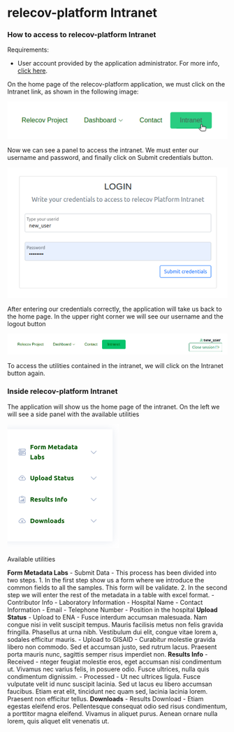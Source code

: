 # relecov-platform Intranet

### How to access to relecov-platform Intranet

Requirements:

- User account provided by the application administrator. For more info, [click here](/documentation/createUserAccount).


On the home page of the relecov-platform application, we must click on the Intranet link, as shown in the following image:

![relecov-platform navbar](img/relecov_platform_navbar.png)

Now we can see a panel to access the intranet.
We must enter our username and password, and finally click on Submit credentials button.

![relecov-platform login intranet](img/login_intranet.png)

After entering our credentials correctly, the application will take us back to the home page.
In the upper right corner we will see our username and the logout button

![relecov-platform login intranet](img/login_intranet_ok.png)

To access the utilities contained in the intranet, we will click on the Intranet button again.

### Inside relecov-platform Intranet

The application will show us the home page of the intranet.
On the left we will see a side panel with the available utilities

![relecov-platform login intranet](img/intranet_side_bar.png)

Available utilities

**Form Metadata Labs**
    - Submit Data
    - This process has been divided into two steps.
      1. In the first step show us a form where we introduce the common fields to all the samples. This form will be validate. 
      2. In the second step we will enter the rest of the metadata in a table with excel format.
    - Contributor Info
      - Laboratory Information
        - Hospital Name
      - Contact Information
        - Email
        - Telephone Number
        - Position in the hospital
**Upload Status**
    - Upload to ENA
      - Fusce interdum accumsan malesuada. Nam congue nisi in velit suscipit tempus. 
        Mauris facilisis metus non felis gravida fringilla. Phasellus at urna nibh. Vestibulum dui elit, congue vitae lorem a, sodales efficitur mauris. 
    - Upload to GISAID
      - Curabitur molestie gravida libero non commodo. Sed et accumsan justo, sed rutrum lacus. 
        Praesent porta mauris nunc, sagittis semper risus imperdiet non.
**Results Info**
    - Received
      - nteger feugiat molestie eros, eget accumsan nisi condimentum ut. Vivamus nec varius felis, in posuere odio. 
        Fusce ultrices, nulla quis condimentum dignissim.
    - Processed
      - Ut nec ultrices ligula. Fusce vulputate velit id nunc suscipit lacinia. Sed ut lacus eu libero accumsan faucibus. 
        Etiam erat elit, tincidunt nec quam   sed, lacinia lacinia lorem. Praesent non efficitur tellus.
**Downloads**
    - Results Download
      - Etiam egestas eleifend eros. Pellentesque consequat odio sed risus condimentum, a porttitor magna eleifend. 
        Vivamus in aliquet purus. Aenean ornare nulla lorem, quis aliquet elit venenatis ut.
